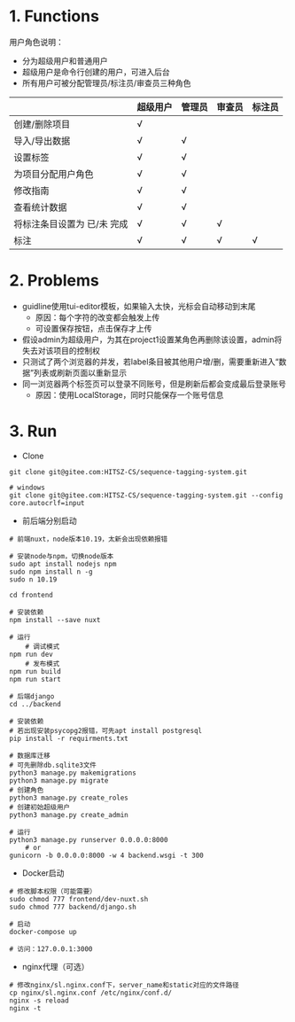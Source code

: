 # 1. Functions

用户角色说明：

- 分为超级用户和普通用户
- 超级用户是命令行创建的用户，可进入后台
- 所有用户可被分配管理员/标注员/审查员三种角色

|                             | 超级用户 | 管理员 | 审查员 | 标注员 |
| --------------------------- | -------- | ------ | ------ | ------ |
| 创建/删除项目               | √        |        |        |        |
| 导入/导出数据               | √        | √      |        |        |
| 设置标签                    | √        | √      |        |        |
| 为项目分配用户角色          | √        | √      |        |        |
| 修改指南                    | √        | √      |        |        |
| 查看统计数据                | √        | √      |        |        |
| 将标注条目设置为 已/未 完成 | √        | √      | √      |        |
| 标注                        | √        | √      | √      | √      |

# 2. Problems

- guidline使用tui-editor模板，如果输入太快，光标会自动移动到末尾
  - 原因：每个字符的改变都会触发上传
  - 可设置保存按钮，点击保存才上传
- 假设admin为超级用户，为其在project1设置某角色再删除该设置，admin将失去对该项目的控制权
- 只测试了两个浏览器的并发，若label条目被其他用户增/删，需要重新进入“数据”列表或刷新页面以重新显示
- 同一浏览器两个标签页可以登录不同账号，但是刷新后都会变成最后登录账号
  - 原因：使用LocalStorage，同时只能保存一个账号信息

# 3. Run

* Clone

```shell
git clone git@gitee.com:HITSZ-CS/sequence-tagging-system.git

# windows
git clone git@gitee.com:HITSZ-CS/sequence-tagging-system.git --config core.autocrlf=input
```

* 前后端分别启动

```shell
# 前端nuxt，node版本10.19，太新会出现依赖报错

# 安装node与npm，切换node版本
sudo apt install nodejs npm
sudo npm install n -g
sudo n 10.19

cd frontend

# 安装依赖
npm install --save nuxt

# 运行
	# 调试模式
npm run dev
	# 发布模式
npm run build
npm run start

# 后端django
cd ../backend

# 安装依赖
# 若出现安装psycopg2报错，可先apt install postgresql
pip install -r requirments.txt

# 数据库迁移
# 可先删除db.sqlite3文件
python3 manage.py makemigrations
python3 manage.py migrate
# 创建角色
python3 manage.py create_roles
# 创建初始超级用户
python3 manage.py create_admin

# 运行
python3 manage.py runserver 0.0.0.0:8000
	# or
gunicorn -b 0.0.0.0:8000 -w 4 backend.wsgi -t 300
```

* Docker启动

```shell
# 修改脚本权限（可能需要）
sudo chmod 777 frontend/dev-nuxt.sh
sudo chmod 777 backend/django.sh

# 启动
docker-compose up

# 访问：127.0.0.1:3000
```

* nginx代理（可选）

```shell
# 修改nginx/sl.nginx.conf下，server_name和static对应的文件路径
cp nginx/sl.nginx.conf /etc/nginx/conf.d/
nginx -s reload
nginx -t
```
